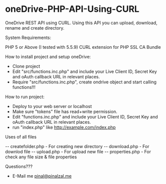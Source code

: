 # oneDrive-PHP-API-Using-CURL
OneDrive REST API using CURL. Using this API you can upload, download, rename and  create directory.


System Requirements:

PHP 5 or Above (I tested with 5.5.9)
CURL extension for PHP
SSL CA Bundle


How to install project and setup oneDrive:
- Clone project
- Edit "src/functions.inc.php" and include your Live Client ID, Secret Key and oAuth callback URL in relevant places.
- Require "src/functions.inc.php", create ondrive object and start calling functions!!!


How to run project:
- Deploy to your web server or localhost
- Make sure  "tokens" file has read+write permission.
- Edit "functions.inc.php" and include your Live Client ID, Secret Key and oAuth callback URL in relevant places.
- run "index.php" like http://example.com/index.php 

Uses of all files 

-- createfolder.php - For creating new directory 
-- download.php - For downlod file
-- upload.php - For upload new file
-- properties.php - For check any file size & file properties

Questions???
- E-Mail me pinal@pinalzal.me

